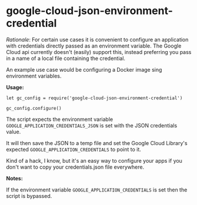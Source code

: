 # google-cloud-json-environment-credential

_Rationale_: For certain use cases it is convenient to configure an application with credentials directly passed as an environment variable.
The Google Cloud api currently doesn't (easily) support this, instead preferring you pass in a name of a local file containing the credential.

An example use case would be configuring a Docker image sing environment variables.

__Usage:__

```
let gc_config = require('google-cloud-json-environment-credential')

gc_config.configure()
```

The script expects the environment variable `GOOGLE_APPLICATION_CREDENTIALS_JSON` is set with the JSON credentials value.

It will then save the JSON to a temp file and set the Google Cloud Library's expected `GOOGLE_APPLICATION_CREDENTIALS` to point to it.

Kind of a hack, I know, but it's an easy way to configure your apps if you don't want to copy your credentials.json file everywhere.

__Notes:__

If the environment variable `GOOGLE_APPLICATION_CREDENTIALS` is set then the script is bypassed.
